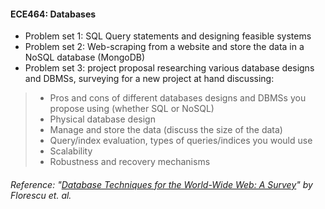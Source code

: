 #### ECE464: Databases

- Problem set 1: SQL Query statements and designing feasible systems
- Problem set 2: Web-scraping from a website and store the data in a NoSQL database (MongoDB)
- Problem set 3: project proposal researching various database designs and DBMSs, surveying for a new project at hand discussing:
> - Pros and cons of different databases designs and DBMSs you propose using (whether SQL or NoSQL)
> - Physical database design
> - Manage and store the data (discuss the size of the data)
> - Query/index evaluation, types of queries/indices you would use
> - Scalability
> - Robustness and recovery mechanisms 
###### Reference: "[Database Techniques for the World-Wide Web: A Survey](https://cse.buffalo.edu/~mpetropo/CSE705-FA08/pubs/webdb.pdf)" by Florescu et. al. 

